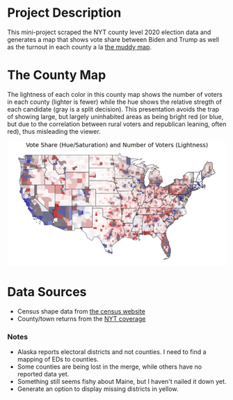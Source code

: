 # Project Description
This mini-project scraped the NYT county level 2020 election data and generates a map that shows vote share between Biden and Trump as well as the turnout in each county a la [the muddy map](https://stemlounge.com/muddy-america-color-balancing-trumps-election-map-infographic/).


# The County Map
The lightness of each color in this county map shows the number of voters in each county (lighter is fewer) while the hue shows the relative stregth of each candidate (gray is a split decision). This presentation avoids the trap of showing large, but largely uninhabited areas as being bright red (or blue, but due to the correlation between rural voters and republican leaning, often red), thus misleading the viewer.

![County Map](maps/county_muddy_map.png)


# Data Sources
- Census shape data from [the census website](https://www.census.gov/geographies/mapping-files/time-series/geo/carto-boundary-file.html)
- County/town returns from the [NYT coverage](https://www.nytimes.com/interactive/2020/11/03/us/elections/results-president.html?action=click&module=Spotlight&pgtype=Homepage)

### Notes
- Alaska reports electoral districts and not counties. I need to find a mapping of EDs to counties.
- Some counties are being lost in the merge, while others have no reported data yet.
- Something still seems fishy about Maine, but I haven't nailed it down yet.
- Generate an option to display missing districts in yellow.
